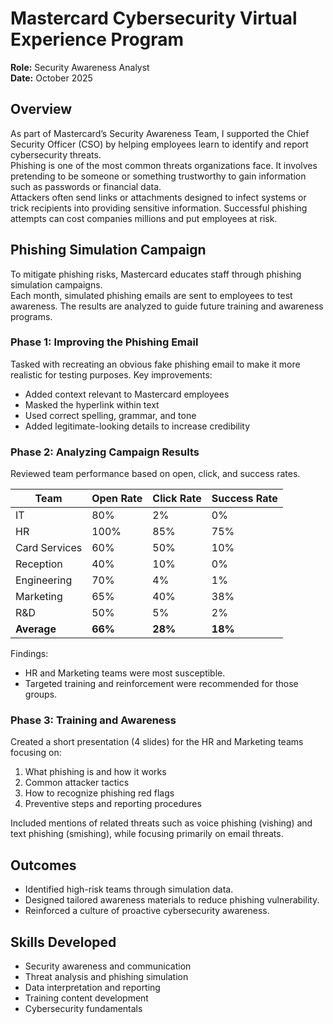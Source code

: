 # Mastercard Cybersecurity Virtual Experience Program
**Role:** Security Awareness Analyst  
**Date:** October 2025  

## Overview
As part of Mastercard’s Security Awareness Team, I supported the Chief Security Officer (CSO) by helping employees learn to identify and report cybersecurity threats.  
Phishing is one of the most common threats organizations face. It involves pretending to be someone or something trustworthy to gain information such as passwords or financial data.  
Attackers often send links or attachments designed to infect systems or trick recipients into providing sensitive information. Successful phishing attempts can cost companies millions and put employees at risk.

## Phishing Simulation Campaign
To mitigate phishing risks, Mastercard educates staff through phishing simulation campaigns.  
Each month, simulated phishing emails are sent to employees to test awareness. The results are analyzed to guide future training and awareness programs.

### Phase 1: Improving the Phishing Email
Tasked with recreating an obvious fake phishing email to make it more realistic for testing purposes.
Key improvements:
- Added context relevant to Mastercard employees
- Masked the hyperlink within text
- Used correct spelling, grammar, and tone
- Added legitimate-looking details to increase credibility

### Phase 2: Analyzing Campaign Results
Reviewed team performance based on open, click, and success rates.

| Team          | Open Rate | Click Rate | Success Rate |
|----------------|------------|-------------|---------------|
| IT             | 80%        | 2%          | 0%            |
| HR             | 100%       | 85%         | 75%           |
| Card Services  | 60%        | 50%         | 10%           |
| Reception      | 40%        | 10%         | 0%            |
| Engineering    | 70%        | 4%          | 1%            |
| Marketing      | 65%        | 40%         | 38%           |
| R&D            | 50%        | 5%          | 2%            |
| **Average**    | **66%**    | **28%**     | **18%**       |

Findings:
- HR and Marketing teams were most susceptible.
- Targeted training and reinforcement were recommended for those groups.

### Phase 3: Training and Awareness
Created a short presentation (4 slides) for the HR and Marketing teams focusing on:
1. What phishing is and how it works  
2. Common attacker tactics  
3. How to recognize phishing red flags  
4. Preventive steps and reporting procedures  

Included mentions of related threats such as voice phishing (vishing) and text phishing (smishing), while focusing primarily on email threats.

## Outcomes
- Identified high-risk teams through simulation data.
- Designed tailored awareness materials to reduce phishing vulnerability.
- Reinforced a culture of proactive cybersecurity awareness.

## Skills Developed
- Security awareness and communication
- Threat analysis and phishing simulation
- Data interpretation and reporting
- Training content development
- Cybersecurity fundamentals

